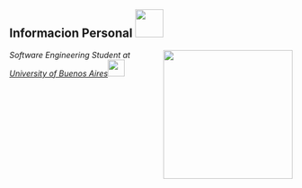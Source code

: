 <h2>Informacion Personal <img src="https://media.giphy.com/media/12oufCB0MyZ1Go/giphy.gif" width="50"></h2>
<img align='right' src="https://media1.giphy.com/media/v1.Y2lkPTc5MGI3NjExY2E4MmY3NjA5MDc5YjlmOTllMDdmNGU2NGNjZjc4NzQ0OTQ2MzBhZiZjdD1n/7NoNw4pMNTvgc/giphy.gif" width="230">
<p><em>Software Engineering Student at <a href="https://www.fi.uba.ar/">University of Buenos Aires</a><img src="https://media.giphy.com/media/WUlplcMpOCEmTGBtBW/giphy.gif" width="30"> 
</em></p>
<!--
**fdelpup/fdelpup** is a ✨ _special_ ✨ repository because its `README.md` (this file) appears on your GitHub profile.

Here are some ideas to get you started:

- 🔭 I’m currently working on ...
- 🌱 I’m currently learning ...
- 👯 I’m looking to collaborate on ...
- 🤔 I’m looking for help with ...
- 💬 Ask me about ...
- 📫 How to reach me: ...
- 😄 Pronouns: ...
- ⚡ Fun fact: ...
-->
